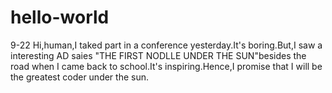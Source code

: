 # hello-world
9-22
Hi,human,I taked part in a conference yesterday.It's boring.But,I saw a interesting AD saies "THE FIRST NODLLE UNDER THE SUN"besides the road when I came back to school.It's inspiring.Hence,I promise that I will be the greatest coder under the sun.
